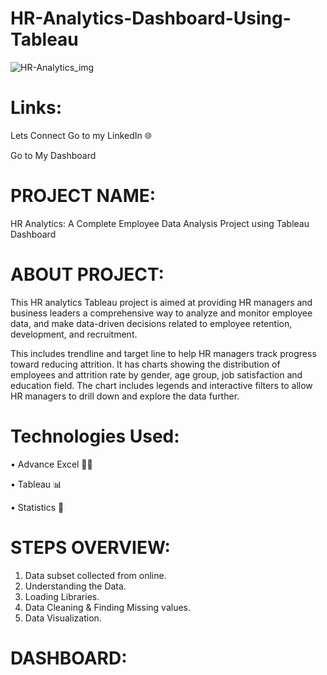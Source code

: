 # HR-Analytics-Dashboard-Using-Tableau
![HR-Analytics_img](https://github.com/Mohitsachdev1507/HR-Analytics-Dashboard-Using-Tableau/assets/124619208/654cbf2c-61ee-4748-adce-77cb0e07065b)

# Links:

Lets Connect
Go to my LinkedIn 🌐

Go to My Dashboard

# PROJECT NAME:
HR Analytics: A Complete Employee Data Analysis Project using Tableau Dashboard

# ABOUT PROJECT:
This HR analytics Tableau project is aimed at providing HR managers and business leaders a comprehensive way to analyze and monitor employee data, and make data-driven decisions related to employee retention, development, and recruitment.

This includes trendline and target line to help HR managers track progress toward reducing attrition. It has charts showing the distribution of employees and attrition rate by gender, age group, job satisfaction and education field. The chart includes legends and interactive filters to allow HR managers to drill down and explore the data further.

# Technologies Used:
• Advance Excel 👨‍💻 

• Tableau 📊

• Statistics 📜

# STEPS OVERVIEW:

1. Data subset collected from online.
2. Understanding the Data.
3. Loading Libraries.
4. Data Cleaning & Finding Missing values.
5. Data Visualization.

# DASHBOARD:



